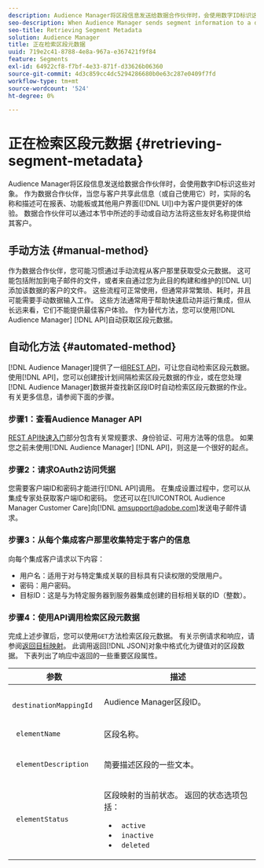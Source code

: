 ```yaml
---
description: Audience Manager将区段信息发送给数据合作伙伴时，会使用数字ID标识这些对象。 作为数据合作伙伴，当您与客户共享此信息（或自己使用它）时，实际的名称和描述可在报表、功能板或其他用户界面(UI)中为客户提供更好的体验。 数据合作伙伴可以通过本节中所述的手动或自动方法将这些友好名称提供给其客户。
seo-description: When Audience Manager sends segment information to a data partner, it identifies these objects with numeric IDs. As a data partner, when you share this information with your customers (or work with it yourself), an actual name and description provide a better experience for customers in reports, dashboards, or other user interfaces (UI). Data partners can make these friendly names available to their customers with either the manual or automated methods described in this section.
seo-title: Retrieving Segment Metadata
solution: Audience Manager
title: 正在检索区段元数据
uuid: 719e2c41-8788-4e8a-967a-e367421f9f84
feature: Segments
exl-id: 64922cf8-f7bf-4e33-871f-d33626b06360
source-git-commit: 4d3c859cc4dc5294286680b0e63c287e0409f7fd
workflow-type: tm+mt
source-wordcount: '524'
ht-degree: 0%

---
```


# 正在检索区段元数据 {#retrieving-segment-metadata}

Audience Manager将区段信息发送给数据合作伙伴时，会使用数字ID标识这些对象。 作为数据合作伙伴，当您与客户共享此信息（或自己使用它）时，实际的名称和描述可在报表、功能板或其他用户界面([!DNL UI])中为客户提供更好的体验。 数据合作伙伴可以通过本节中所述的手动或自动方法将这些友好名称提供给其客户。

## 手动方法 {#manual-method}

作为数据合作伙伴，您可能习惯通过手动流程从客户那里获取受众元数据。 这可能包括附加到电子邮件的文件，或者来自通过您为此目的构建和维护的[!DNL UI]添加该数据的客户的文件。 这些流程可正常使用，但通常非常繁琐、耗时，并且可能需要手动数据输入工作。 这些方法通常用于帮助快速启动并运行集成，但从长远来看，它们不能提供最佳客户体验。 作为替代方法，您可以使用[!DNL Audience Manager] [!DNL API]自动获取区段元数据。

## 自动化方法 {#automated-method}

[!DNL Audience Manager]提供了一组[REST API](../../api/rest-api-main/rest-api-main.md)，可让您自动检索区段元数据。 使用[!DNL API]，您可以创建按计划间隔检索区段元数据的作业，或在您处理[!DNL Audience Manager]数据并查找新区段ID时自动检索区段元数据的作业。 有关更多信息，请参阅下面的步骤。

### 步骤1：查看Audience Manager API

[REST API快速入门](../../api/rest-api-main/aam-api-getting-started.md)部分包含有关常规要求、身份验证、可用方法等的信息。 如果您之前未使用[!DNL Audience Manager] [!DNL API]，则这是一个很好的起点。

### 步骤2：请求OAuth2访问凭据

您需要客户端ID和密码才能进行[!DNL API]调用。 在集成设置过程中，您可以从集成专家处获取客户端ID和密码。 您还可以在[!UICONTROL Audience Manager Customer Care]向[!DNL amsupport@adobe.com]发送电子邮件请求。

### 步骤3：从每个集成客户那里收集特定于客户的信息

向每个集成客户请求以下内容：

* 用户名：适用于对与特定集成关联的目标具有只读权限的受限用户。
* 密码：用户密码。
* 目标ID：这是与为特定服务器到服务器集成创建的目标相关联的ID（整数）。

### 步骤4：使用API调用检索区段元数据

完成上述步骤后，您可以使用`GET`方法检索区段元数据。 有关示例请求和响应，请参阅[返回目标映射](../../api/rest-api-main/aam-api-destinations/aam-api-retrieve-destinations.md#return-dest-mappings)。 此调用返回[!DNL JSON]对象中格式化为键值对的区段数据。 下表列出了响应中返回的一些重要区段属性。

<table id="table_446384AE9A36408A9C570CB7DB72C3D6"> 
 <thead> 
  <tr> 
   <th colname="col1" class="entry"> 参数 </th> 
   <th colname="col2" class="entry"> 描述 </th> 
  </tr> 
 </thead>
 <tbody> 
  <tr> 
   <td colname="col1"> <p> <code> destinationMappingId</code> </p> </td> 
   <td colname="col2"> <p><span class="keyword"> Audience Manager</span>区段ID。 </p> </td> 
  </tr> 
  <tr> 
   <td colname="col1"> <p> <code> elementName</code> </p> </td> 
   <td colname="col2"> <p>区段名称。 </p> </td> 
  </tr> 
  <tr> 
   <td colname="col1"> <p> <code> elementDescription</code> </p> </td> 
   <td colname="col2"> <p>简要描述区段的一些文本。 </p> </td> 
  </tr> 
  <tr> 
   <td colname="col1"> <p> <code> elementStatus</code> </p> </td> 
   <td colname="col2"> <p>区段映射的当前状态。 返回的状态选项包括： </p> 
    <ul id="ul_BA3A1F5A773D4ECD9A1A3A1118BDDA8A"> 
     <li id="li_A12B858BD0AD4F35BCD50A4D113D86FF"> <code> active</code> </li> 
     <li id="li_98C04A861C2D4364B5FBD24498E8E9C5"> <code> inactive</code> </li> 
     <li id="li_1913A10948894FF3B507C0A3FE775CC1"> <code> deleted</code> </li> 
    </ul> </td> 
  </tr> 
 </tbody> 
</table>
